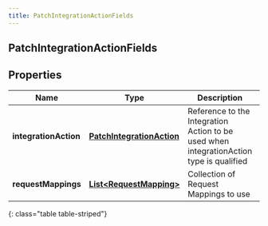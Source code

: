 ```yaml
---
title: PatchIntegrationActionFields
---
```


## PatchIntegrationActionFields

## Properties

| Name                  | Type                                                                         | Description                                                                             | Notes      |
| --------------------- | ---------------------------------------------------------------------------- | --------------------------------------------------------------------------------------- | ---------- |
| **integrationAction** | <!----><!---->[**PatchIntegrationAction**](PatchIntegrationAction.md)<!----> | Reference to the Integration Action to be used when integrationAction type is qualified | [optional] |
| **requestMappings**   | <!----><!---->[**List&lt;RequestMapping&gt;**](RequestMapping.md)<!---->     | Collection of Request Mappings to use                                                   | [optional] |

{: class="table table-striped"}
